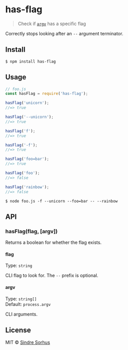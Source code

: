 # has-flag

> Check if [`argv`](https://nodejs.org/docs/latest/api/process.html#process_process_argv) has a specific flag

Correctly stops looking after an `--` argument terminator.

## Install

```text
$ npm install has-flag
```

## Usage

```javascript
// foo.js
const hasFlag = require('has-flag');

hasFlag('unicorn');
//=> true

hasFlag('--unicorn');
//=> true

hasFlag('f');
//=> true

hasFlag('-f');
//=> true

hasFlag('foo=bar');
//=> true

hasFlag('foo');
//=> false

hasFlag('rainbow');
//=> false
```

```text
$ node foo.js -f --unicorn --foo=bar -- --rainbow
```

## API

### hasFlag\(flag, \[argv\]\)

Returns a boolean for whether the flag exists.

#### flag

Type: `string`

CLI flag to look for. The `--` prefix is optional.

#### argv

Type: `string[]`  
 Default: `process.argv`

CLI arguments.

## License

MIT © [Sindre Sorhus](https://sindresorhus.com)

